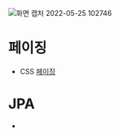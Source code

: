 
![화면 캡처 2022-05-25 102746](https://user-images.githubusercontent.com/81284265/170159259-6ba7e0b2-36a5-4544-bf2a-8a75acf5c073.png)
# 페이징
- CSS
[페이징](https://github.com/whitewise95/TIL/tree/main/HTML/paging)
# JPA
- []()

